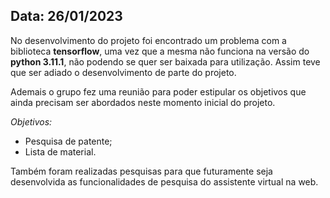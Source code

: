## Data: 26/01/2023

No desenvolvimento do projeto foi encontrado um problema com a biblioteca **tensorflow**, uma vez que a mesma não funciona na versão do **python 3.11.1**, não podendo se quer ser baixada para utilização. Assim teve que ser adiado o desenvolvimento de parte do projeto.

Ademais o grupo fez uma reunião para poder estipular os objetivos que ainda precisam ser abordados neste momento inicial do projeto.

*Objetivos:*
- Pesquisa de patente;
- Lista de material.

Também foram realizadas pesquisas para que futuramente seja desenvolvida as funcionalidades de pesquisa do assistente virtual na web.